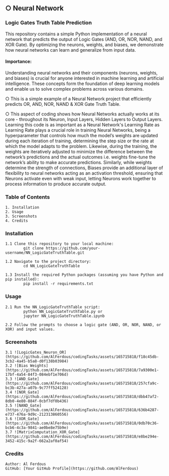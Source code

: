 ## ○ Neural Network
### Logic Gates Truth Table Prediction
This repository contains a simple Python implementation of a neural network that predicts the output of Logic Gates (AND, OR, NOR, NAND, and XOR Gate). By optimizing the neurons, weights, and biases, we demonstrate how neural networks can learn and generalize from input data.

#### Importance:
Understanding neural networks and their components (neurons, weights, and biases) is crucial for anyone interested in machine learning and artificial intelligence. These concepts form the foundation of deep learning models and enable us to solve complex problems across various domains.

○ This is a simple example of a Neural Network project that efficiently predicts OR, AND, NOR, NAND & XOR Gate Truth Table.

○ This aspect of coding shows how Neural Networks actually works at its core - throughout its Neuron, Input Layers, Hidden Layers to Output Layers. Learning this code is as important as a Neural Network's Learning Rate as Learning Rate plays a crucial role in training Neural Networks, being a hyperparameter that controls how much the model’s weights are updated during each iteration of training, determining the step size or the rate at which the model adapts to the problem. Likewise, during  the training, the weights are iteratively adjusted to minimize the difference between the network’s predictions and the actual outcomes i.e. weights fine-tune the network’s ability to make accurate predictions. Similarly, while weights determine the strength of connections, Biases provide an additional layer of flexibility to neural networks acting as an activation threshold, ensuring that Neurons activate even with weak input, letting Neurons work together to process information to produce accurate output. 


### Table of Contents
    1. Installation
    2. Usage
    3. Screenshots
    4. Credits

### Installation
    1.1 Clone this repository to your local machine:
            git clone https://github.com/your-username/NN_LogicGateTruthTable.git

    1.2 Navigate to the project directory:
            cd NN_LogicGateTruthTable
            
    1.3 Install the required Python packages (assuming you have Python and pip installed):
            pip install -r requirements.txt

### Usage
    2.1 Run the NN_LogicGateTruthTable script:
            python NN_LogicGateTruthTable.py or
            jupyter NN_LogicGateTruthTable.ipynb

    2.2 Follow the prompts to choose a logic gate (AND, OR, NOR, NAND, or XOR) and input values.

### Screenshots
    3.1 ![LogicGates_Neuron_OR](https://github.com/AlFerdous/codingTasks/assets/165715818/f18c45db-3cb2-4a45-b5a8-d0f138b03984)
    3.2 ![Bias Weights](https://github.com/AlFerdous/codingTasks/assets/165715818/7a9300e1-17bf-4a54-84f3-084ebf1e706d)
    3.3 ![AND_Gate](https://github.com/AlFerdous/codingTasks/assets/165715818/257cfa9c-bc3b-427a-a07b-9c77ff524128)
    3.4 ![NOR_Gate](https://github.com/AlFerdous/codingTasks/assets/165715818/dbb47af2-8db0-4e80-884f-0cbf7df0b436)
    3.5 ![NAND_Gate](https://github.com/AlFerdous/codingTasks/assets/165715818/636b4287-e737-476a-9d9c-212313860556)
    3.6 ![XOR_Gate](https://github.com/AlFerdous/codingTasks/assets/165715818/0db70c36-bcb6-4c3a-9841-ae0be8e75b9e)
    3.7 ![MatrixComputation_XOR_Gate](https://github.com/AlFerdous/codingTasks/assets/165715818/e8be294e-3452-415c-9a2f-662a2af0af54)

### Credits
    Author: Al Ferdous
    GitHub: [Your GitHub Profile](https://github.com/AlFerdous)
